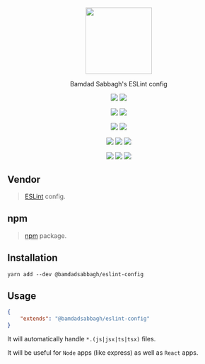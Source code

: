 #

<p align=center>
  <a href="https://www.npmjs.com/package/@bamdadsabbagh/eslint-config"><img width=150 src="https://i.imgur.com/KFzo0R4.png"></a>
</p>

<p align=center>
  Bamdad Sabbagh's ESLint config
</p>

<p align=center>
  <a href="https://github.com/bamdadsabbagh/eslint-config"><img src="https://img.shields.io/github/stars/bamdadsabbagh/eslint-config?label=git"></a>
  <img src="https://img.shields.io/github/license/bamdadsabbagh/eslint-config">
</p>

<p align=center>
  <img src="https://img.shields.io/github/languages/count/bamdadsabbagh/eslint-config">
  <img  src="https://img.shields.io/github/languages/top/bamdadsabbagh/eslint-config">
</p>

<p align=center>
  <img src="https://img.shields.io/github/v/release/bamdadsabbagh/eslint-config">
  <img src="https://api.codeclimate.com/v1/badges/d03ca633f0cac75c7520/maintainability">
</p>

<p align=center>
  <img src="https://img.shields.io/david/bamdadsabbagh/eslint-config">
  <img src="https://img.shields.io/david/dev/bamdadsabbagh/eslint-config">
  <img src="https://img.shields.io/snyk/vulnerabilities/github/bamdadsabbagh/eslint-config">
</p>

<p align=center>
  <img src="https://img.shields.io/npm/v/@bamdadsabbagh/eslint-config">
  <img src="https://img.shields.io/npm/dw/@bamdadsabbagh/eslint-config">
  <img src="https://img.shields.io/npm/dm/@bamdadsabbagh/eslint-config">
</p>

## Vendor

> [ESLint](https://eslint.org) config.

## npm

> [npm](https://www.npmjs.com/package/@bamdadsabbagh/eslint-config) package.

## Installation

```shell
yarn add --dev @bamdadsabbagh/eslint-config
```

## Usage

```json
{
    "extends": "@bamdadsabbagh/eslint-config"
}
```

It will automatically handle `*.(js|jsx|ts|tsx)` files.

It will be useful for `Node` apps (like express) as well as `React` apps.
